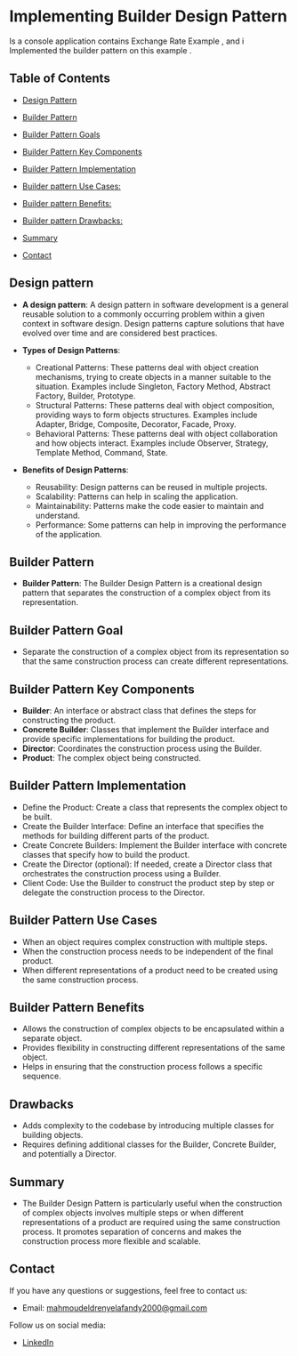 # Implementing Builder Design Pattern 

Is a console application contains Exchange Rate Example , and i Implemented the builder pattern on this example .

## Table of Contents 

- [Design Pattern](#Design-Pattern) 

- [Builder Pattern](#Builder-Pattern) 

- [Builder Pattern Goals](#Builder-Pattern-Goals)
  
- [Builder Pattern Key Components](#Builder-Pattern-Key-Components)

- [Builder Pattern Implementation](#Builder-Pattern-Implementation)

- [Builder pattern Use Cases:](#Builder-pattern-Use-Cases)
  
- [Builder pattern Benefits:](#Builder-pattern-Benefits)

- [Builder pattern Drawbacks:](#Builder-pattern-Drawbacks)

- [Summary](#Summary)

- [Contact](#contact)

## Design pattern 

- **A design pattern**: A design pattern in software development is a general reusable solution to a commonly occurring problem within a given context in software design. Design patterns capture solutions that have evolved over time and are considered best practices.

- **Types of Design Patterns**:
  - Creational Patterns: These patterns deal with object creation mechanisms, trying to create objects in a manner suitable to the situation. Examples include Singleton, Factory Method, Abstract Factory, Builder, Prototype.
  - Structural Patterns: These patterns deal with object composition, providing ways to form objects structures. Examples include Adapter, Bridge, Composite, Decorator, Facade, Proxy.
  - Behavioral Patterns: These patterns deal with object collaboration and how objects interact. Examples include Observer, Strategy, Template Method, Command, State.

- **Benefits of Design Patterns**:
  - Reusability: Design patterns can be reused in multiple projects.
  - Scalability: Patterns can help in scaling the application.
  - Maintainability: Patterns make the code easier to maintain and understand.
  - Performance: Some patterns can help in improving the performance of the application.
## Builder Pattern
 - **Builder Pattern**: The Builder Design Pattern is a creational design pattern that separates the construction of a complex object from its representation. 
## Builder Pattern Goal
  - Separate the construction of a complex object from its representation so that the same construction process can create different representations.
## Builder Pattern Key Components 
 - **Builder**: An interface or abstract class that defines the steps for constructing the product.
 - **Concrete Builder**: Classes that implement the Builder interface and provide specific implementations for building the product.
 - **Director**: Coordinates the construction process using the Builder.
 - **Product**: The complex object being constructed.

## Builder Pattern Implementation

 - Define the Product: Create a class that represents the complex object to be built.
 - Create the Builder Interface: Define an interface that specifies the methods for building different parts of the product.
 - Create Concrete Builders: Implement the Builder interface with concrete classes that specify how to build the product.
 - Create the Director (optional): If needed, create a Director class that orchestrates the construction process using a Builder.
 - Client Code: Use the Builder to construct the product step by step or delegate the construction process to the Director.

## Builder Pattern Use Cases 

  - When an object requires complex construction with multiple steps.
  - When the construction process needs to be independent of the final product.
  - When different representations of a product need to be created using the same construction process.

## Builder Pattern Benefits 
  - Allows the construction of complex objects to be encapsulated within a separate object.
  - Provides flexibility in constructing different representations of the same object.
  - Helps in ensuring that the construction process follows a specific sequence.
## Drawbacks 
  - Adds complexity to the codebase by introducing multiple classes for building objects.
  - Requires defining additional classes for the Builder, Concrete Builder, and potentially a Director.



## Summary
- The Builder Design Pattern is particularly useful when the construction of complex objects involves multiple steps or when different representations of a product are required using the same construction process. It promotes separation of concerns and makes the construction process more flexible and scalable.
## Contact 

If you have any questions or suggestions, feel free to contact us: 

- Email: [mahmoudeldrenyelafandy2000@gmail.com](mailto:mahmoudeldrenyelafandy2000@gmail.com) 

Follow us on social media: 

- [LinkedIn](https://www.linkedin.com/in/mahmoud-abd-el-halim-sw) 

  

     









